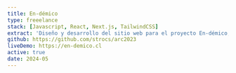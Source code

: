 ```yaml
---
title: En-démico
type: freeelance
stack: [Javascript, React, Next.js, TailwindCSS]
extract: 'Diseño y desarrollo del sitio web para el proyecto En-démico, una iniciativa de difusión cultural en la Región de Coquimbo, realizado en 2024 y organizado por la Asociación Cultural Frijol Mágico.'
github: https://github.com/strocs/arc2023
liveDemo: https://en-demico.cl
active: true
date: 2024-05
---
```



